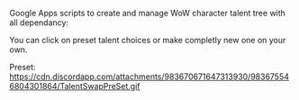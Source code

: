 Google Apps scripts to create and manage WoW character talent tree with all dependancy:

You can click on preset talent choices or make completly new one on your own.

Preset: 
https://cdn.discordapp.com/attachments/983670671647313930/983675546804301864/TalentSwapPreSet.gif
